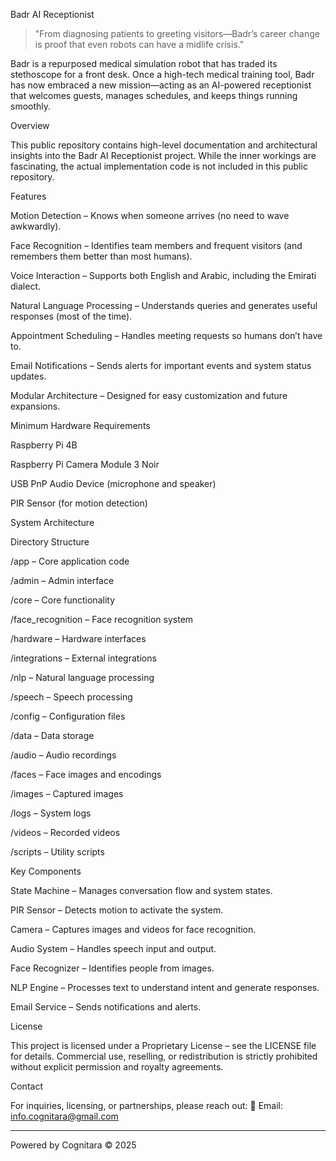 Badr AI Receptionist

> "From diagnosing patients to greeting visitors—Badr’s career change is proof that even robots can have a midlife crisis."



Badr is a repurposed medical simulation robot that has traded its stethoscope for a front desk. Once a high-tech medical training tool, Badr has now embraced a new mission—acting as an AI-powered receptionist that welcomes guests, manages schedules, and keeps things running smoothly.

Overview

This public repository contains high-level documentation and architectural insights into the Badr AI Receptionist project. While the inner workings are fascinating, the actual implementation code is not included in this public repository.

Features

Motion Detection – Knows when someone arrives (no need to wave awkwardly).

Face Recognition – Identifies team members and frequent visitors (and remembers them better than most humans).

Voice Interaction – Supports both English and Arabic, including the Emirati dialect.

Natural Language Processing – Understands queries and generates useful responses (most of the time).

Appointment Scheduling – Handles meeting requests so humans don’t have to.

Email Notifications – Sends alerts for important events and system status updates.

Modular Architecture – Designed for easy customization and future expansions.


Minimum Hardware Requirements

Raspberry Pi 4B

Raspberry Pi Camera Module 3 Noir

USB PnP Audio Device (microphone and speaker)

PIR Sensor (for motion detection)


System Architecture

Directory Structure

/app – Core application code

/admin – Admin interface

/core – Core functionality

/face_recognition – Face recognition system

/hardware – Hardware interfaces

/integrations – External integrations

/nlp – Natural language processing

/speech – Speech processing


/config – Configuration files

/data – Data storage

/audio – Audio recordings

/faces – Face images and encodings

/images – Captured images

/logs – System logs

/videos – Recorded videos


/scripts – Utility scripts


Key Components

State Machine – Manages conversation flow and system states.

PIR Sensor – Detects motion to activate the system.

Camera – Captures images and videos for face recognition.

Audio System – Handles speech input and output.

Face Recognizer – Identifies people from images.

NLP Engine – Processes text to understand intent and generate responses.

Email Service – Sends notifications and alerts.


License

This project is licensed under a Proprietary License – see the LICENSE file for details.
Commercial use, reselling, or redistribution is strictly prohibited without explicit permission and royalty agreements.

Contact

For inquiries, licensing, or partnerships, please reach out:
📧 Email: info.cognitara@gmail.com


---

Powered by Cognitara © 2025


